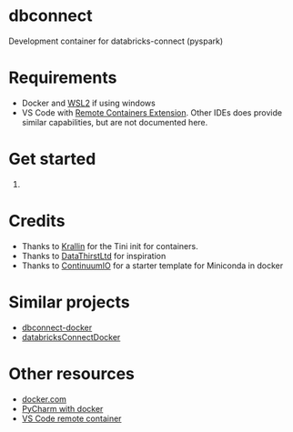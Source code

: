 # dbconnect
Development container for databricks-connect (pyspark)

# Requirements
- Docker and [WSL2](https://devblogs.microsoft.com/commandline/announcing-wsl-2/) if using windows
- VS Code with [Remote Containers Extension](https://marketplace.visualstudio.com/items?itemName=ms-vscode-remote.remote-containers). Other IDEs does provide similar capabilities, but are not documented here.

# Get started
1. 

# Credits
- Thanks to [Krallin](https://github.com/krallin/tini/) for the Tini init for containers.
- Thanks to [DataThirstLtd](https://github.com/DataThirstLtd/databricksConnectDocker) for inspiration
- Thanks to [ContinuumIO](https://github.com/ContinuumIO/docker-images) for a starter template for Miniconda in docker


# Similar projects
- [dbconnect-docker](https://github.com/neil90/dbconnect-docker)
- [databricksConnectDocker](https://github.com/DataThirstLtd/databricksConnectDocker)

# Other resources
- [docker.com](https://docs.docker.com/get-started/overview/)
- [PyCharm with docker](https://www.jetbrains.com/help/pycharm/using-docker-as-a-remote-interpreter.html)
- [VS Code remote container](https://code.visualstudio.com/docs/remote/containers)